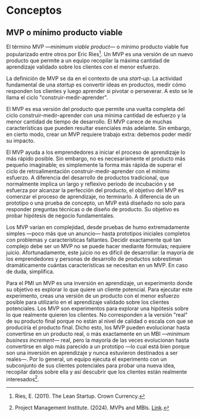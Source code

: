 # Conceptos

## MVP o mínimo producto viable

El término MVP —*minimum viable product*— o mínimo producto viable fue
popularizado entre otros por Eric Ries[^1]. Un MVP es una versión de un nuevo
producto que permite a un equipo recopilar la máxima cantidad de aprendizaje
validado sobre los clientes con el menor esfuerzo.

La definición de MVP se da en el contexto de una *start-up*. La actividad
fundamental de una *startup* es convertir ideas en productos, medir cómo responden
los clientes y luego aprender si pivotar o perseverar. A esto se le llama el
ciclo "construir-medir-aprender".

El MVP es esa versión del producto que permite una vuelta completa del ciclo
construir-medir-aprender con una mínima cantidad de esfuerzo y la menor cantidad
de tiempo de desarrollo. El MVP carece de muchas características que pueden
resultar esenciales más adelante. Sin embargo, en cierto modo, crear un MVP
requiere trabajo extra: debemos poder medir su impacto.

El MVP ayuda a los emprendedores a iniciar el proceso de aprendizaje lo más
rápido posible. Sin embargo, no es necesariamente el producto más pequeño
imaginable; es simplemente la forma más rápida de superar el ciclo de
retroalimentación construir-medir-aprender con el mínimo esfuerzo. A diferencia
del desarrollo de productos tradicional, que normalmente implica un largo y
reflexivo período de incubación y se esfuerza por alcanzar la perfección del
producto, el objetivo del MVP es comenzar el proceso de aprendizaje, no
terminarlo. A diferencia de un prototipo o una prueba de concepto, un MVP está
diseñado no solo para responder preguntas técnicas o de diseño de producto. Su
objetivo es probar hipótesis de negocio fundamentales.

Los MVP varían en complejidad, desde pruebas de humo extremadamente simples
—poco más que un anuncio— hasta prototipos iniciales completos con problemas y
características faltantes. Decidir exactamente qué tan complejo debe ser un MVP
no se puede hacer mediante fórmulas; requiere juicio. Afortunadamente, este
juicio no es difícil de desarrollar: la mayoría de los emprendedores y personas
de desarrollo de productos sobrestiman dramáticamente cuántas características
se necesitan en un MVP. En caso de duda, simplifica.

Para el PMI un MVP es una inversión en aprendizaje, un experimento donde su
objetivo es explorar lo que quiere un cliente potencial. Para ejecutar este
experimento, creas una versión de un producto con el menor esfuerzo posible para
utilizarlo en el aprendizaje validado sobre los clientes potenciales. Los MVP
son experimentos para explorar una hipótesis sobre lo que realmente quieren los
clientes. No corresponden a la versión "real" de su producto final porque no
están al nivel de calidad o escala con que se produciría el producto final.
Dicho esto, los MVP pueden evolucionar hasta convertirse en un producto real, o
más exactamente en un MBI —*minimum business increment*— real, pero la mayoría
de las veces evolucionan hasta convertirse en algo más parecido a un prototipo
—lo cual está bien porque son una inversión en aprendizaje y nunca estuvieron
destinados a ser reales—. Por lo general, un equipo ejecuta el experimento con
un subconjunto de sus clientes potenciales para probar una nueva idea, recopilar
datos sobre ella y así descubrir que los clientes están realmente
interesados[^2].

[^1]: Ries, E. (2011). The Lean Startup. Crown Currency.

[^2]: Project Management Institute. (2024). MVPs and MBIs. [Link](https://www.pmi.org/disciplined-agile/process/product-management/mvps-and-mbis).